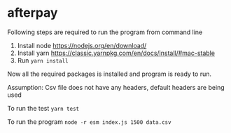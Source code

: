 # afterpay

Following steps are required to run the program from command line

1. Install node
   https://nodejs.org/en/download/
2. Install yarn
   https://classic.yarnpkg.com/en/docs/install/#mac-stable
3. Run `yarn install`

Now all the required packages is installed and program is ready to run.

Assumption: Csv file does not have any headers, default headers are being used

To run the test
`yarn test`

To run the program
`node -r esm index.js 1500 data.csv`
